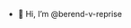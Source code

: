 - 👋 Hi, I’m @berend-v-reprise


<!---
berend-v-reprise/berend-v-reprise is a ✨ special ✨ repository because its `README.md` (this file) appears on your GitHub profile.
You can click the Preview link to take a look at your changes.
--->
